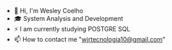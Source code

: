 - 👋 Hi, I'm Wesley Coelho
- 🎓 System Analysis and Development
- ⚡ I am currently studying POSTGRE SQL 
- 📫 How to contact me "wjrtecnologia10@gmail.com"
<!---
Wesleyjr10/Wesleyjr10 is a ✨ special ✨ repository because its `README.md` (this file) appears on your GitHub profile.
You can click the Preview link to take a look at your changes.
--->

